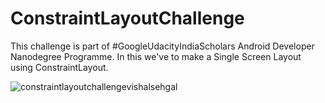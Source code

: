 # ConstraintLayoutChallenge
This challenge is part of #GoogleUdacityIndiaScholars Android Developer Nanodegree Programme.
In this we've to make a Single Screen Layout using ConstraintLayout.

![constraintlayoutchallengevishalsehgal](https://user-images.githubusercontent.com/20669217/43680791-d9396938-985f-11e8-8c38-1d4ceec3b80e.png)

